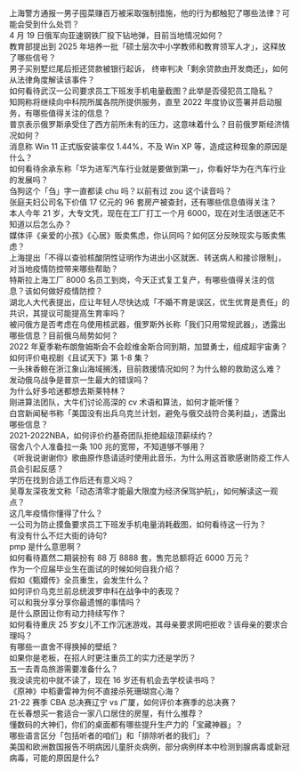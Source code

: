 上海警方通报一男子囤菜赚百万被采取强制措施，他的行为都触犯了哪些法律？可能会受到什么处罚？  
4 月 19 日俄军向亚速钢铁厂投下钻地弹，目前当地情况如何？  
教育部提出到 2025 年培养一批「硕士层次中小学教师和教育领军人才」，这释放了哪些信号？  
男子买别墅烂尾后拒还贷款被银行起诉， 终审判决「剩余贷款由开发商还」，如何从法律角度解读该事件？  
如何看待武汉一公司要求员工下班发手机电量截图？此举是否侵犯员工隐私？  
知网称将继续向中科院所属各院所提供服务，直至 2022 年度协议签署并启动服务，有哪些值得关注的信息？  
普京表示俄罗斯承受住了西方前所未有的压力，这意味着什么？目前俄罗斯经济情况如何？  
消息称 Win 11 正式版安装率仅 1.44%，不及 Win XP 等，造成这种现象的原因是什么？  
如何看待余承东称「华为进军汽车行业就是要做到第一」，你看好华为在汽车行业的发展吗？  
刍狗这个「刍」字一直都读 chu 吗？以前有过 zou 这个读音吗？  
张庭夫妇公司名下价值 17 亿元的 96 套房产被查封，还有哪些信息值得关注？  
本人今年 21 岁，大专文凭，现在在工厂打工一个月 6000，现在对生活很迷茫不知道以后怎么办？  
媒体评《亲爱的小孩》《心居》贩卖焦虑，你认同吗？如何区分反映现实与贩卖焦虑？  
上海提出「不得以查验核酸阴性证明作为进出小区就医、转送病人和接诊限制」，对当地疫情防控带来哪些帮助？  
特斯拉上海工厂 8000 名员工到岗，今天正式复工复产，有哪些值得关注的信息？该如何做好疫情防控？  
湖北人大代表提出，应让年轻人尽快达成「不婚不育是误区，优生优育是责任」的共识，其提议可能提高生育率吗？  
被问俄方是否考虑在乌使用核武器，俄罗斯外长称「我们只用常规武器」，透露出哪些信息？目前俄乌局势如何？  
2022 年夏季勒布朗詹姆斯会不会趁维金斯合同到期，加盟勇士，组成超宇宙勇？  
如何评价电视剧《且试天下》第 1-8 集？  
一头抹香鲸在浙江象山海域搁浅，目前救援情况如何？为什么鲸的救助这么难？  
发动俄乌战争是普京一生最大的错误吗？  
为什么好多哈迷都想去斯莱特林？  
刚进算法团队，大牛们讨论高深的 cv 术语和算法，如何才能听懂？  
白宫新闻秘书称「美国没有出兵乌克兰计划，避免与俄交战符合美利益」，透露出哪些信息？  
2021-2022NBA，如何评价约基奇团队拒绝超级顶薪续约？  
宿舍八个人准备拉一条 100 兆的宽带，不知道够不够用？  
《听我说谢谢你》歌曲原作恳请适时使用此音乐，为什么用这首歌感谢防疫工作人员会引起反感？  
学历在找到合适工作后还有意义吗？  
吴尊友深夜发文称「动态清零才能最大限度为经济保驾护航」，如何解读这一观点？  
这几年疫情你懂得了什么？  
一公司为防止摸鱼要求员工下班发手机电量消耗截图，如何看待这一行为？  
有没有什么不烂大街的诗句?  
pmp 是什么意思啊？  
如何看待嘉然二期装扮有 88 万 8888 套，售完总额将近 6000 万元？  
作为一个应届毕业生在面试的时候如何自我介绍？  
假如《甄嬛传》全员重生，会发生什么？  
如何评价乌克兰前总统波罗申科在战争中的表现？  
可以和我分享分享你最遗憾的事情吗？  
是什么原因让你有动力持续写作？  
如何看待重庆 25 岁女儿不工作沉迷游戏，其母亲要求网吧拒收？该母亲的要求合理吗？  
有哪些一直舍不得换掉的壁纸？  
如果你是老板，在招人时更注重员工的实力还是学历？  
五一去青岛旅游需要准备什么？  
我没读完初中就不读了，现在 16 岁还有机会去学校读书吗？  
《原神》中稻妻雷神为何不直接杀死珊瑚宫心海？  
21-22 赛季 CBA 总决赛辽宁 vs 广厦，如何评价本赛季的总决赛？  
在长春想买一套适合一家八口居住的房屋，有什么推荐？  
懂数码的大神们，你们的桌面都有哪些提升生产力的「宝藏神器」？  
哪些语言区分「包括听者的咱们」和「排除听者的我们」？  
美国和欧洲数国报告不明病因儿童肝炎病例，部分病例样本中检测到腺病毒或新冠病毒，可能的原因是什么?  

